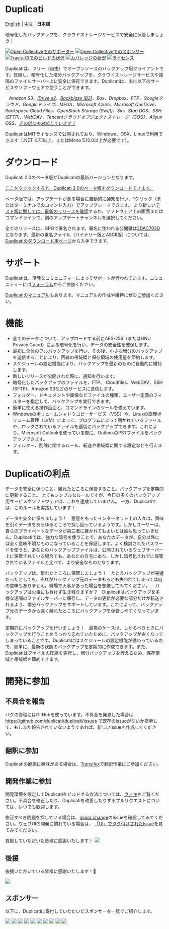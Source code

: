 # Duplicati

[English](./README.md) | [中文](./README.zh-CN.md) | **日本語**

暗号化したバックアップを、クラウドストレージサービスで安全に保管しましょう！

<!---
以下は現在機能していません…
[![Issue Stats](http://www.issuestats.com/github/duplicati/duplicati/badge/pr)](http://www.issuestats.com/github/duplicati/duplicati/)
[![Issue Stats](http://www.issuestats.com/github/duplicati/duplicati/badge/issue)](http://www.issuestats.com/github/duplicati/duplicati/)
-->

<!--
Gitterは削除済
[![Join the chat at https://gitter.im/duplicati/Lobby](https://badges.gitter.im/duplicati/Lobby.svg)](https://gitter.im/duplicati/Lobby?utm_source=badge&utm_medium=badge&utm_campaign=pr-badge&utm_content=badge)
-->

[![Open Collectiveでのサポーター](https://opencollective.com/duplicati/backers/badge.svg)](#backers) [![Open Collectiveでのスポンサー](https://opencollective.com/duplicati/sponsors/badge.svg)](#sponsors) [![Travis-CIでのビルドの状況](https://travis-ci.org/duplicati/duplicati.svg?branch=master)](https://travis-ci.org/duplicati/duplicati)
[![カバレッジの状況](https://coveralls.io/repos/github/duplicati/duplicati/badge.svg?branch=HEAD)](https://coveralls.io/github/duplicati/duplicati?branch=HEAD)
[![ライセンス](https://img.shields.io/badge/License-MIT-yellow.svg)](https://github.com/duplicati/duplicati/blob/master/LICENSE.txt)


Duplicatiは、フリー（自由）でオープンソースのバックアップ用クライアントです。圧縮し、暗号化した増分バックアップを、クラウドストレージサービスや遠隔のファイルサーバー上に安全に保存できます。Duplicatiは、主に以下のサービスやソフトウェアで使うことができます。

&nbsp;&nbsp; *Amazon S3、[IDrive e2](https://www.idrive.com/e2/duplicati "Using Duplicati with IDrive e2")、[Backblaze (B2)](https://www.backblaze.com/blog/duplicati-backups-cloud-storage/ "Duplicati with Backblaze B2 Cloud Storage")、Box、Dropbox、FTP、Googleクラウド、Googleドライブ、MEGA、Microsoft Azure、Microsoft OneDrive、Rackspace Cloud Files、OpenStack Storage (Swift)、Sia、Storj DCS、SSH (SFTP)、WebDAV、Tencentクラウドオブジェクトストレージ（COS）、Aliyun OSS、[その他にも対応しています！](https://duplicati.readthedocs.io/en/latest/01-introduction/#supported-backends)*

DuplicatiはMITライセンスで公開されており、Windows、OSX、Linuxで利用できます（.NET 4.7.1以上、またはMono 5.10.0以上が必要です）。

ダウンロード
========

Duplicati 2.0のベータ版がDuplicatiの最新バージョンとなります。

[ここをクリックすると、Duplicati 2.0のベータ版をダウンロードできます。](https://duplicati.com/download)

ベータ版では、アップデートがある場合に自動的に通知を行い、1クリック（またはターミナルでのコマンド入力）でアップグレードできます。
より新しい[テスト版に関しては、最新のリリースを確認](https://github.com/duplicati/duplicati/releases)するか、ソフトウェア上の画面またはコマンドラインで、別のアップデートチャンネルを選択してください。

全てのリリースは、GPGで署名されます。署名に使われる公開鍵は[3DAC703D](https://keys.openpgp.org/search?q=0xC20E90473DAC703D)となります。最新の署名ファイル（バイナリー版とASCII版）については、[Duplicatiのダウンロード用ページ](https://github.com/duplicati/duplicati/releases)から入手できます。

サポート
=======

Duplicatiは、活発なコミュニティーによってサポートが行われています。コミュニティーには[フォーラム](https://forum.duplicati.com)からご参加ください。

[Duplicatiのマニュアル](https://docs.duplicati.com)もあります。マニュアルの作成や維持にぜひ[ご参加](https://github.com/kees-z/DuplicatiDocs)ください。

機能
========

  * 全てのデータについて、アップロードする前にAES-256（またはGNU Privacy Guard）による暗号化を行い、データの安全性を確保します。
  * 最初に全体のフルバックアップを行い、その後、小さな増分のバックアップを送信することにより、回線の帯域幅と保存領域の使用量を節約します。
  * スケジュールの設定機能により、バックアップを最新のものに自動的に維持します。
  * 新しいリリースが公開された際に、通知を行います。
  * 暗号化したバックアップのファイルを、FTP、 Cloudfiles、WebDAV、SSH (SFTP)、Amazon S3などのサービスに送信します。
  * フォルダー、ドキュメントや画像などファイルの種類、ユーザー定義のフィルターを指定して、バックアップを実行できます。
  * 簡単に使える操作画面と、コマンドラインのツールを備えています。
  * Windowsのボリュームシャドウコピーサービス（VSS）や、Linuxの論理ボリューム管理（LVM）によって、プログラムによって開かれているファイルや、ロックされているファイルを適切にバックアップできます。これにより、Microsoft Outlookを使っている際に、OutlookのPSTファイルをバックアップできます。
  * フィルター、削除に関するルール、転送や帯域幅に関する設定などを行えます。

Duplicatiの利点
==================

データを安全に保つこと。離れたところに保管すること。バックアップを定期的に更新すること。
とてもシンプルなルールですが、今日の多くのバックアップ用サービスやソフトウェアは、これを達成していません。
一方、Duplicatiでは、このルールを実践しています！

データを安全に保ちましょう！　悪意をもったインターネット上の人々は、興味を引くデータをあらゆるところで探し回っているようです。しかしユーザーは、自らのプライベートなデータが第三者に暴かれてもよいとは誰も思っていません。Duplicatiでは、強力な暗号を使うことで、あなたのデータが、自分以外には全く意味不明なものになっていることを保証します。よく検討されたパスワードを使うと、あなたのバックアップファイルは、公開されているウェブサーバー上に保管されている場合でも、あなたの自宅にあり、しかし暗号化されずに保管されているファイルと比べて、より安全なものとなります。

バックアップは、離れたところに保管しましょう！　たとえバックアップが完璧だったとしても、それがバックアップ元のデータもろとも失われてしまっては何の意味もありません。職場で火事があった場合を想像してみてください。… バックアップは火事にも負けず生き残りますか？　Duplicatiはバックアップを多様な遠隔のファイルサーバーに保存し、データの更新が必要な部分だけが転送されるよう、増分バックアップをサポートしています。これによって、バックアップ元のデータから遠く離れたところにバックアップを保管しやすくなっています。

定期的にバックアップを行いましょう！　最悪のケースは、しかるべきときにバックアップを行うことをうっかり忘れていたために、バックアップが古くなってしまっていることです。Duplicatiにはスケジュールの設定機能が備わっているので、簡単に、最新の状態のバックアップを定期的に作成できます。また、Duplicatiはファイルの圧縮を実行し、増分バックアップを行えるため、保存領域と帯域幅を節約できます。

開発に参加
==================

## 不具合を報告
バグの管理にはGitHubを使っています。不具合を発見した場合は https://github.com/duplicati/duplicati/issues で既存のIssueがないか検索して、もしまだ報告されていないようであれば、新しいIssueを作成してください。

## 翻訳に参加
Duplicatiの翻訳に興味がある場合は、[Transifex](https://www.transifex.com/duplicati/duplicati/dashboard/)で翻訳作業にご参加ください。

## 開発作業に参加
開発環境を設定してDuplicatiをビルドする方法については、[ウィキ](https://github.com/duplicati/duplicati/wiki/How-to-build-from-source)をご覧ください。不具合を修正したり、Duplicatiを改善したりするプルリクエストについては、いつでも歓迎します。

修正すべき問題を探している場合は、[minor change](https://github.com/duplicati/duplicati/issues?q=is%3Aissue+is%3Aopen+label%3A%22minor+change%22)のIssueを確認してみてください。ウェブUIの開発に慣れている場合は、 [「UI」でタグ付けされたIssue](https://github.com/duplicati/duplicati/issues?q=is%3Aissue+is%3Aopen+label%3A%22UI%22)を見てみてください。


貢献していただいた皆様に感謝いたします！
<a href="https://github.com/duplicati/duplicati/graphs/contributors"><img src="https://opencollective.com/duplicati/contributors.svg?width=890" /></a>


## 後援

後援いただいている皆様に感謝いたします！🙏

<a href="https://opencollective.com/duplicati#backers" target="_blank"><img src="https://opencollective.com/duplicati/backers.svg?width=890"></a>


## スポンサー

以下に、Duplicatiに寄付していただいたスポンサーを一覧でご紹介します。

<a href="https://opencollective.com/duplicati/sponsor/0/website" target="_blank"><img src="https://opencollective.com/duplicati/sponsor/0/avatar.svg"></a>
<a href="https://opencollective.com/duplicati/sponsor/1/website" target="_blank"><img src="https://opencollective.com/duplicati/sponsor/1/avatar.svg"></a>
<a href="https://opencollective.com/duplicati/sponsor/2/website" target="_blank"><img src="https://opencollective.com/duplicati/sponsor/2/avatar.svg"></a>
<a href="https://opencollective.com/duplicati/sponsor/3/website" target="_blank"><img src="https://opencollective.com/duplicati/sponsor/3/avatar.svg"></a>
<a href="https://opencollective.com/duplicati/sponsor/4/website" target="_blank"><img src="https://opencollective.com/duplicati/sponsor/4/avatar.svg"></a>
<a href="https://opencollective.com/duplicati/sponsor/5/website" target="_blank"><img src="https://opencollective.com/duplicati/sponsor/5/avatar.svg"></a>
<a href="https://opencollective.com/duplicati/sponsor/6/website" target="_blank"><img src="https://opencollective.com/duplicati/sponsor/6/avatar.svg"></a>
<a href="https://opencollective.com/duplicati/sponsor/7/website" target="_blank"><img src="https://opencollective.com/duplicati/sponsor/7/avatar.svg"></a>
<a href="https://opencollective.com/duplicati/sponsor/8/website" target="_blank"><img src="https://opencollective.com/duplicati/sponsor/8/avatar.svg"></a>
<a href="https://opencollective.com/duplicati/sponsor/9/website" target="_blank"><img src="https://opencollective.com/duplicati/sponsor/9/avatar.svg"></a>
